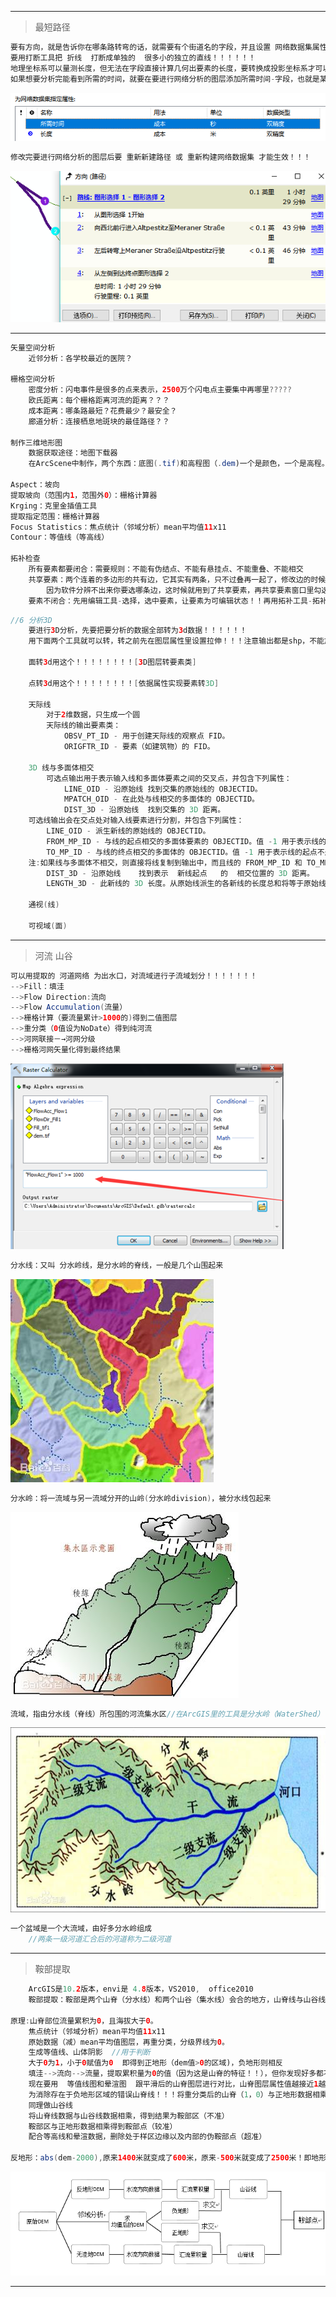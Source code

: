 



---

> 最短路径

```java
要有方向，就是告诉你在哪条路转弯的话，就需要有个街道名的字段，并且设置	网络数据集属性-方向-常规-街道字段！！！！
要用打断工具把	折线	打断成单独的	很多小的独立的直线！！！！！！
地理坐标系可以量测长度，但无法在字段直接计算几何出要素的长度，要转换成投影坐标系才可以！！！
如果想要分析完能看到所需的时间，就要在要进行网络分析的图层添加所需时间-字段，也就是某段折线所需的时间。
```



![](images/168D3634E4C842D69B9E222DFC5A45F8.png)



```java
修改完要进行网络分析的图层后要 重新新建路径 或 重新构建网络数据集 才能生效！！！
```



![](images/3A0AF8C4974D49B292A750E81393E0DE.png)



---

```java
矢量空间分析
    近邻分析：各学校最近的医院？
    
栅格空间分析   
    密度分析：闪电事件是很多的点来表示，2500万个闪电点主要集中再哪里?????
    欧氏距离：每个栅格距离河流的距离？？？
    成本距离：哪条路最短？花费最少？最安全？
    廊道分析：连接栖息地斑块的最佳路径？？
    
制作三维地形图
    数据获取途径：地图下载器
    在ArcScene中制作，两个东西：底图(.tif)和高程图（.dem)一个是颜色，一个是高程。
    
Aspect：坡向
提取坡向（范围内1，范围外0）：栅格计算器
Krging：克里金插值工具
提取指定范围：栅格计算器
Focus Statistics：焦点统计（邻域分析）mean平均值11x11
Contour：等值线（等高线）

拓补检查
    所有要素都要闭合：需要规则：不能有伪结点、不能有悬挂点、不能重叠、不能相交    
    共享要素：两个连着的多边形的共有边，它其实有两条，只不过叠再一起了，修改边的时候会把两条一起修改了，
        因为软件分辨不出来你要选哪条边，这时候就用到了共享要素，再共享要素窗口里勾选哪条软件就编辑哪条    
    要素不闭合：先用编辑工具-选择，选中要素，让要素为可编辑状态！！再用拓补工具-拓补编辑-选择，在点拓补工具-修改要素，在弹出的工具条中选择-延长要素！！！！

```



```java
//6 分析3D
    要进行3D分析，先要把要分析的数据全部转为3d数据！！！！！！
    用下面两个工具就可以转，转之前先在图层属性里设置拉伸！！！注意输出都是shp，不能放gdb，要放文件夹！！！！
    
    面转3d用这个！！！！！！！！[3D图层转要素类]
    
    点转3d用这个！！！！！！！！[依据属性实现要素转3D]
    
    天际线
        对于2维数据，只生成一个圆
        天际线的输出要素类：
            OBSV_PT_ID - 用于创建天际线的观察点 FID。
            ORIGFTR_ID - 要素（如建筑物）的 FID。
    
    3D 线与多面体相交
        可选点输出用于表示输入线和多面体要素之间的交叉点，并包含下列属性：
            LINE_OID - 沿原始线	找到交集的原始线的 OBJECTID。
            MPATCH_OID - 在此处与线相交的多面体的 OBJECTID。
            DIST_3D - 沿原始线	找到交集的 3D 距离。
    可选线输出会在交点处对输入线要素进行分割，并包含下列属性：
        LINE_OID - 派生新线的原始线的 OBJECTID。
        FROM_MP_ID - 与线的起点相交的多面体要素的 OBJECTID。值 -1 用于表示线的起点不是交点。
        TO_MP_ID - 与线的终点相交的多面体的 OBJECTID。值 -1 用于表示线的起点不是交点。
    注:如果线与多面体不相交，则直接将线复制到输出中，而且线的 FROM_MP_ID 和 TO_MP_ID 字段将包含 -1。
        DIST_3D - 沿原始线	  找到表示  新线起点   的  相交位置的 3D 距离。
        LENGTH_3D - 此新线的 3D 长度。从原始线派生的各新线的长度总和将等于原始线的 3D 长度。
    
    通视(线)
    
    可视域(面)

```



---

> 河流 山谷

```java
可以用提取的 河道网络 为出水口，对流域进行子流域划分！！！！！！！
-->Fill：填洼
-->Flow Direction:流向
-->Flow Accumulation(流量）
-->栅格计算（要流量累计>1000的)得到二值图层
-->重分类（0值设为NoDate）得到纯河流
-->河网联接－→河网分级
-->栅格河网矢量化得到最终结果
```



![](images/D394F0383C8349FEAAF30A7E06449526.png)



```java
分水线：又叫 分水岭线，是分水岭的脊线，一般是几个山围起来
```



![](images/E65B6819EFB748ECA9E2A83640086CF9.png)



```java
分水岭：将一流域与另一流域分开的山岭(分水岭division)，被分水线包起来
```



![](images/D38E5E8F2C8F4CD7A8516E7F1D27422E.png)



```java
流域，指由分水线（脊线）所包围的河流集水区//在ArcGIS里的工具是分水岭（WaterShed）！！！！！！！
```



![](images/F05DA6BAF323404794F3D738DB1852BC.png)

```java
一个盆域是一个大流域，由好多分水岭组成
    //两条一级河道汇合后的河道称为二级河道
```



---

> 鞍部提取

```java
    ArcGIS是10.2版本，envi是 4.8版本，VS2010,  office2010
    鞍部提取：鞍部是两个山脊（分水线）和两个山谷（集水线）会合的地方，山脊线与山谷线的交点的位置便是鞍部点
    
原理:山脊部位流量累积为0，且海拔大于0。
    焦点统计（邻域分析）mean平均值11x11
    原始数据（减）mean平均值图层，再重分类，分级界线为0。
    生成等值线、山体阴影	//用于判断
    大于0为1，小于0赋值为0  即得到正地形（dem值>0的区域)，负地形则相反
    填洼-->流向-->流量，提取累积量为0的值（因为这是山脊的特征！！），但你发现好多都不是山脊，所以你要进行3x3邻域分析，求均值，数据光滑
    现在要用  等值线图和晕渲图  跟平滑后的山脊图层进行对比，山脊图层属性值越接近1越可能是山脊线，最终确定一个值，如0.56以上的是山脊，其他不是，再重分类为（1，0）
    为消除存在于负地形区域的错误山脊线！！！将重分类后的山脊（1，0）与正地形数据相乘，再重分类，不为1就不是山脊线，就设为NODATA，就得到了山脊线
    同理做山谷线
    将山脊线数据与山谷线数据相乘，得到结果为鞍部区（不准）
    鞍部区与正地形数据相乘得到鞍部点（较准）
    配合等高线和晕渲数据，删除处于样区边缘以及内部的伪鞍部点（超准）

反地形：abs(dem-2000),原来1400米就变成了600米，原来-500米就变成了2500米！即地形反过来了！！！
```



![](images/0B6B313452194F6B80CBED4CA4247BF7.png)



---

